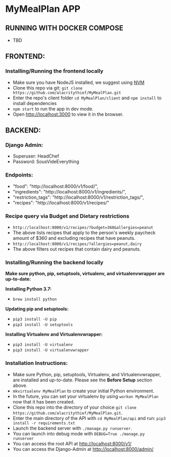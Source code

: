 # MyMealPlan APP

## RUNNING WITH DOCKER COMPOSE

* TBD

## FRONTEND: 

### Installing/Running the frontend locally

* Make sure you have NodeJS installed, we suggest using [NVM](https://github.com/nvm-sh/nvm)
* Clone this repo via git: `git clone https://github.com/alacritythief/MyMealPlan.git`
* Enter the repo's client folder `cd MyMealPlan/client` and `npm install` to install dependencies 
* `npm start` to run the app in dev mode.
* Open [http://localhost:3000](http://localhost:3000) to view it in the browser.

## BACKEND: 

### Django Admin:
* Superuser: HeadChef
* Password: SousVideEverything

### Endpoints:
* "food": "http://localhost:8000/v1/food/",
* "ingredients": "http://localhost:8000/v1/ingredients/",
* "restriction_tags": "http://localhost:8000/v1/restriction_tags/",
* "recipes": "http://localhost:8000/v1/recipes/"

### Recipe query via Budget and Dietary restrictions
* `http://localhost:8000/v1/recipes/?budget=360&allergies=peanut`
* The above lists recipes that apply to the person's weekly paycheck amount of $360 and excluding recipes that have peanuts. 
* `http://localhost:8000/v1/recipes/?allergies=peanut,dairy`
* The above filters out recipes that contain dairy and peanuts.

### Installing/Running the backend locally

**Make sure python, pip, setuptools, virtualenv, and virtualenvwrapper are up-to-date:**

**Installing Python 3.7:**
* `brew install python`

**Updating pip and setuptools:**
* `pip3 install -U pip`
* `pip3 install -U setuptools`

**Installing Virtualenv and Virtualenvwrapper:**
* `pip3 install -U virtualenv`
* `pip3 install -U virtualenvwrapper`

### Installation Instructions:

* Make sure Python, pip, setuptools, Virtualenv, and Virtualenvwrapper, are installed and up-to-date. Please see the **Before Setup** section above.
* `mkvirtualenv MyMealPlan` to create your initial Python environment.
* In the future, you can set your virtualenv by using `workon MyMealPlan` now that it has been created.
* Clone this repo into the directory of your choice `git clone https://github.com/alacritythief/MyMealPlan.git`.
* Enter the main directory of the API with `cd MyMealPlan/api` and run: `pip3 install -r requirements.txt`
* Launch the backend server with `./manage.py runserver`.
* You can launch into debug mode with `DEBUG=True ./manage.py runserver`
* You can access the root API at [http://localhost:8000/v1/](http://localhost:8000/v1/)
* You can access the Django-Admin at [http://localhost:8000/admin/](http://localhost:8000/admin/)
